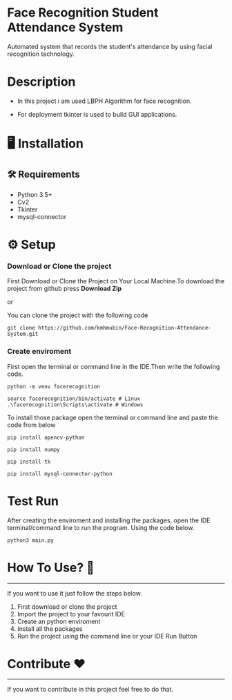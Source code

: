 
# Face Recognition Student Attendance System

Automated system that records the student's attendance by using facial recognition
technology.


# Description

- In this project i am used LBPH Algorithm for face recognition.

- For deployment tkinter is used to build GUI applications.



# :desktop_computer:   Installation

## :hammer_and_wrench:  Requirements

* Python 3.5+
* Cv2
* Tkinter
* mysql-connector



    
# :gear:  Setup

### Download or Clone the project
First Download or Clone the Project on Your Local Machine.To download the project from github press **Download Zip**

or

You can clone the project with the following code

```
git clone https://github.com/kmhmubin/Face-Recognition-Attendance-System.git
```

### Create enviroment 
First open the terminal or command line in the IDE.Then write the following code.
```
python -m venv facerecognition
```
```
source facerecognition/bin/activate # Linux
.\facerecognition\Scripts\activate # Windows 
```
To install those package open the terminal or command line and paste the code from below

```
pip install opencv-python
```
```
pip install numpy
```
```
pip install tk
```
```
pip install mysql-connector-python
```

# Test Run

After creating the enviroment and installing the packages, open the IDE terminal/command line to run the program. Using the code below.

```
python3 main.py
```
# How To Use? :pencil:
----------------------
If you want to use it just follow the steps below.

1. First download or clone the project
2. Import the project to your favourit IDE
3. Create an python enviroment
4. Install all the packages 
5. Run the project using the command line or your IDE Run Button
# Contribute :heart:
--------------------------------------
If you want to contribute in this project feel free to do that.
